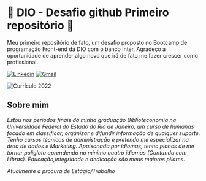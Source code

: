 # 🌠  DIO - Desafio github Primeiro repositório  🌠

Meu primeiro repositório de fato, um desafio proposto no Bootcamp de programação Front-end da DIO com o banco Inter. Agradeço a oportunidade de aprender algo novo que irá de fato me fazer crescer como profissional.

[![Linkedin](https://img.shields.io/badge/LinkedIn-0077B5?style=for-the-badge&logo=linkedin&logoColor=white)](https://www.linkedin.com/in/larissaricardo/)
[![Gmail](https://img.shields.io/badge/Gmail-D14836?style=for-the-badge&logo=gmail&logoColor=white)](larissaricardo307@gmail.com)

![Currículo 2022](https://drive.google.com/file/d/10wLPojgAWkw8jfBC-_j39eXtZViFh1ok/view?usp=sharing)
## Sobre mim

_Estou nos períodos finais da minha graduação Biblioteconomia na Universidade Federal do Estado do Rio de Janeiro, um curso de humanas focado em classificar, organizar e difundir informação de qualquer suporte. Tenho cursos técnicos de administração e pretendo me especializar na área de dados e Marketing. Apaixonada por idiomas, tenho planos de me tornar poliglota aprendendo no mínimo quatro idiomas (Contando com Libras). Educação,integridade e dedicação são meus maiores pilares._

_Atualmente a procura de Estágio/Trabalho_
